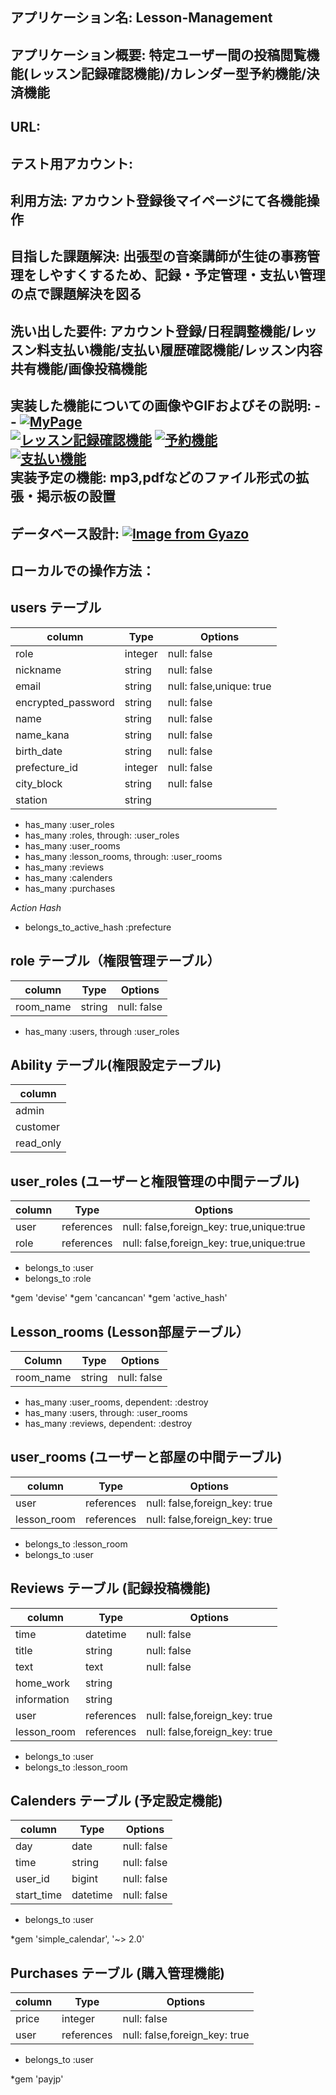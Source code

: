  **アプリケーション名**:                         Lesson-Management
 --
 アプリケーション概要:                         特定ユーザー間の投稿閲覧機能(レッスン記録確認機能)/カレンダー型予約機能/決済機能                                                                
 --
 URL:                                                                                                                                                                        
 --
 テスト用アカウント:                                                                                                                                                             
 --
 利用方法:                                  アカウント登録後マイページにて各機能操作                                                                                                  
 --
 目指した課題解決:                          出張型の音楽講師が生徒の事務管理をしやすくするため、記録・予定管理・支払い管理の点で課題解決を図る                                                  
 --
 洗い出した要件:                            アカウント登録/日程調整機能/レッスン料支払い機能/支払い履歴確認機能/レッスン内容共有機能/画像投稿機能 
 --                                              
 実装した機能についての画像やGIFおよびその説明: 
 --                                      [![MyPage](https://i.gyazo.com/8f00a3281e368493d3680e424a3947c2.jpg)](https://gyazo.com/8f00a3281e368493d3680e424a3947c2)           
                                         [![レッスン記録確認機能](https://i.gyazo.com/d6c3374658bcc606cdf1758c55317b9f.gif)](https://gyazo.com/d6c3374658bcc606cdf1758c55317b9f)
                                         [![予約機能](https://i.gyazo.com/0aa23f545f5a2f5d3f272adb7d4bbe66.gif)](https://gyazo.com/0aa23f545f5a2f5d3f272adb7d4bbe66)          
                                         [![支払い機能](https://i.gyazo.com/81618577e0f041c367ab1913f90a5959.gif)](https://gyazo.com/81618577e0f041c367ab1913f90a5959)        
 実装予定の機能:                             mp3,pdfなどのファイル形式の拡張・掲示板の設置                                                                                             
 --
 データベース設計:                           [![Image from Gyazo](https://i.gyazo.com/3add375a5adc186d948b671619b426c1.jpg)](https://gyazo.com/3add375a5adc186d948b671619b426c1) 
 --
 ローカルでの操作方法：
 --                                                                                                                                                            



## users テーブル  

| column            | Type      | Options                 |
| ----------------- | --------- | ----------------------- |
| role              | integer   |null: false              |
| nickname          | string    |null: false              |
| email             | string    |null: false,unique: true |
| encrypted_password| string    |null: false              |
| name              | string    |null: false              |
| name_kana         | string    |null: false              |
| birth_date        | string    |null: false              |
| prefecture_id     | integer   |null: false              |
| city_block        | string    |null: false              |
| station           | string    |                         |

- has_many :user_roles
- has_many :roles, through: :user_roles
- has_many :user_rooms
- has_many :lesson_rooms, through: :user_rooms
- has_many :reviews
- has_many :calenders
- has_many :purchases


*Action Hash*
- belongs_to_active_hash :prefecture


## role テーブル（権限管理テーブル）
| column            | Type      | Options                 |
| ----------------- | --------- | ----------------------- |
| room_name         | string    | null: false             |

- has_many :users, through :user_roles

## Ability テーブル(権限設定テーブル)
| column            | 
| ----------------- | 
| admin             |
| customer          | 
| read_only         |


## user_roles (ユーザーと権限管理の中間テーブル)
| column            | Type      | Options                                 |
| ----------------- | --------- | --------------------------------------- |
| user              | references|null: false,foreign_key: true,unique:true|
| role              | references|null: false,foreign_key: true,unique:true||

- belongs_to :user
- belongs_to :role

*gem 'devise'
*gem 'cancancan'
*gem 'active_hash'


## Lesson_rooms (Lesson部屋テーブル）

| Column      | Type   | Options     |
| ----------- | ------ | ----------- |
| room_name   | string | null: false |

- has_many :user_rooms, dependent: :destroy
- has_many :users, through: :user_rooms
- has_many :reviews, dependent: :destroy

## user_rooms (ユーザーと部屋の中間テーブル)
| column            | Type      | Options                     |
| ----------------- | --------- | --------------------------- |
| user              | references|null: false,foreign_key: true|
| lesson_room       | references|null: false,foreign_key: true|

- belongs_to :lesson_room
- belongs_to :user


## Reviews テーブル (記録投稿機能)
| column            | Type      | Options                       |
| ----------------- | --------- | ----------------------------- |
| time              | datetime  | null: false                   |
| title             | string    | null: false                   |
| text              | text      | null: false                   |
| home_work         | string    |                               |
| information       | string    |                               |
| user              | references| null: false,foreign_key: true |
| lesson_room       | references| null: false,foreign_key: true |


- belongs_to :user
- belongs_to :lesson_room



## Calenders テーブル (予定設定機能)
| column            | Type      | Options                      |
| ----------------- | --------- | ---------------------------- |
| day               | date      | null: false                  |
| time              | string    | null: false                  |
| user_id           | bigint    | null: false                  |
| start_time        | datetime  | null: false                  |

- belongs_to :user

*gem 'simple_calendar', '~> 2.0'


## Purchases テーブル (購入管理機能)
| column            | Type      | Options                      |
| ----------------- | --------- | ---------------------------- |
| price             | integer   | null: false                  |
| user              | references| null: false,foreign_key: true|

- belongs_to :user

*gem 'payjp'


